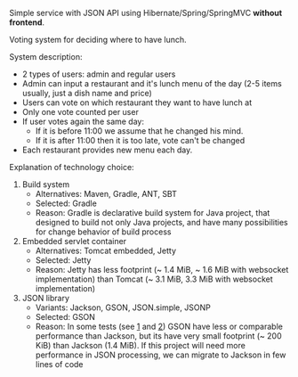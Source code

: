 Simple service with JSON API using Hibernate/Spring/SpringMVC **without frontend**.

Voting system for deciding where to have lunch.

System description:
* 2 types of users: admin and regular users
* Admin can input a restaurant and it's lunch menu of the day (2-5 items usually, just a dish name and price)
* Users can vote on which restaurant they want to have lunch at
* Only one vote counted per user
* If user votes again the same day:
	* If it is before 11:00 we assume that he changed his mind.
	* If it is after 11:00 then it is too late, vote can't be changed
* Each restaurant provides new menu each day.

Explanation of technology choice:
1. Build system
	* Alternatives: Maven, Gradle, ANT, SBT
	* Selected: Gradle
	* Reason: Gradle is declarative build system for Java project, that designed to build not only Java projects, and have many possibilities for change behavior of build process
1. Embedded servlet container
	* Alternatives: Tomcat embedded, Jetty
	* Selected: Jetty
	* Reason: Jetty has less footprint (~ 1.4 MiB, ~ 1.6 MiB with websocket implementation) than Tomcat (~ 3.1 MiB, 3.3 MiB with websocket implementation)
1. JSON library
	* Variants: Jackson, GSON, JSON.simple, JSONP
	* Selected: GSON
	* Reason: In some tests (see [1](http://blog.takipi.com/the-ultimate-json-library-json-simple-vs-gson-vs-jackson-vs-json/) and [2](http://ruedigermoeller.github.io/fast-serialization/json_bench.html))
	GSON have less or comparable performance than Jackson, but its have very small footprint (~ 200 KiB) than Jackson (1.4 MiB).
	If this project will need more performance in JSON processing, we can migrate to Jackson in few lines of code
